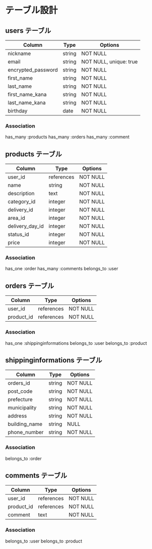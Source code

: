 # テーブル設計

## users テーブル

| Column              | Type       | Options                |
| ------------------- | ---------- | ---------------------- |
| nickname            | string     | NOT NULL               |
| email               | string     | NOT NULL, unique: true |
| encrypted_password  | string     | NOT NULL               |
| first_name          | string     | NOT NULL               |
| last_name           | string     | NOT NULL               |
| first_name_kana     | string     | NOT NULL               |
| last_name_kana      | string     | NOT NULL               |
| birthday            | date       | NOT NULL               |

### Association

has_many :products
has_many :orders
has_many :comment

## products テーブル

| Column                    | Type       | Options  |
| ------------------------- | ---------- | -------- |
| user_id                   | references | NOT NULL |
| name                      | string     | NOT NULL |
| description               | text       | NOT NULL |
| category_id               | integer    | NOT NULL |
| delivery_id               | integer    | NOT NULL |
| area_id                   | integer    | NOT NULL |
| delivery_day_id           | integer    | NOT NULL |
| status_id                 | integer    | NOT NULL |
| price                     | integer    | NOT NULL |

### Association
has_one :order
has_many :comments
belongs_to :user

## orders テーブル

| Column                    | Type       | Options  |
| ------------------------- | ---------- | -------- |
| user_id                   | references | NOT NULL |
| product_id                | references | NOT NULL |

### Association
has_one :shippinginformations
belongs_to :user
belongs_to :product

## shippinginformations テーブル

| Column                          | Type       | Options  |
| ------------------------------- | ---------- | -------- |
| orders_id                       | string     | NOT NULL |
| post_code                       | string     | NOT NULL |
| prefecture                      | string     | NOT NULL |
| municipality                    | string     | NOT NULL |
| address                         | string     | NOT NULL |
| building_name                   | string     | NULL     |
| phone_number                    | string     | NOT NULL |

### Association
belongs_to :order

## comments テーブル

| Column                    | Type       | Options  |
| ------------------------- | ---------- | -------- |
| user_id                   | references | NOT NULL |
| product_id                | references | NOT NULL |
| comment                   | text       | NOT NULL |

### Association
belongs_to :user
belongs_to :product




